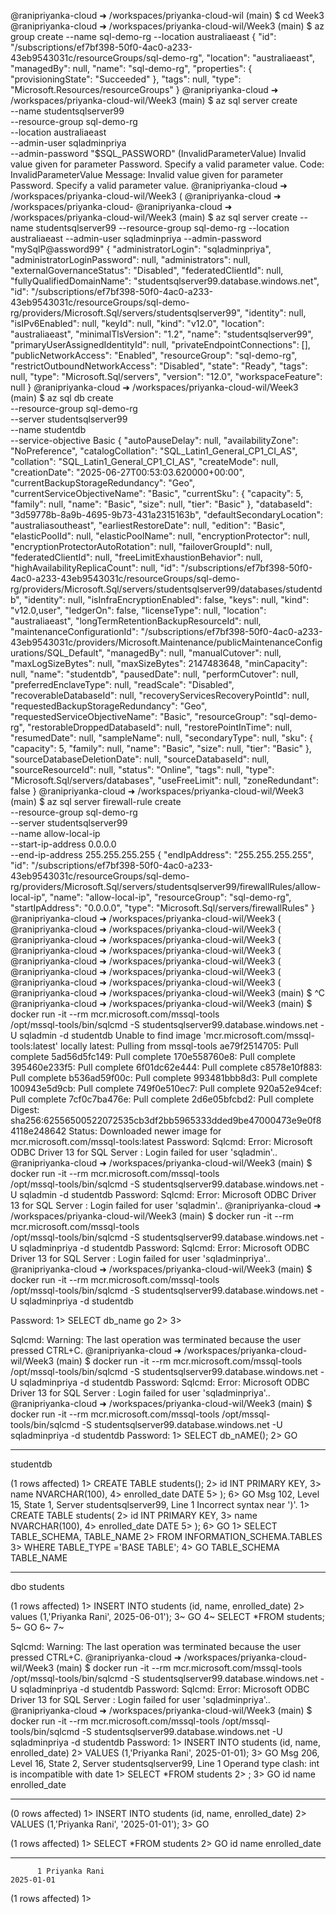 @ranipriyanka-cloud ➜ /workspaces/priyanka-cloud-wil (main) $ cd Week3
@ranipriyanka-cloud ➜ /workspaces/priyanka-cloud-wil/Week3 (main) $ az group create --name sql-demo-rg --location australiaeast
{
  "id": "/subscriptions/ef7bf398-50f0-4ac0-a233-43eb9543031c/resourceGroups/sql-demo-rg",
  "location": "australiaeast",
  "managedBy": null,
  "name": "sql-demo-rg",
  "properties": {
    "provisioningState": "Succeeded"
  },
  "tags": null,
  "type": "Microsoft.Resources/resourceGroups"
}
@ranipriyanka-cloud ➜ /workspaces/priyanka-cloud-wil/Week3 (main) $ az sql server create \
  --name studentsqlserver99 \
  --resource-group sql-demo-rg \
  --location australiaeast \
  --admin-user sqladminpriya \
  --admin-password "$SQL_PASSWORD"
(InvalidParameterValue) Invalid value given for parameter Password. Specify a valid parameter value.
Code: InvalidParameterValue
Message: Invalid value given for parameter Password. Specify a valid parameter value.
@ranipriyanka-cloud ➜ /workspaces/priyanka-cloud-wil/Week3 (
@ranipriyanka-cloud ➜ /workspaces/priyanka-cloud-
@ranipriyanka-cloud ➜ /workspaces/priyanka-cloud-wil/Week3 (main) $ az sql
 server create   --name studentsqlserver99   --resource-group sql-demo-rg   --location australiaeast   --admin-user sqladminpriya   --admin-password "mySqlP@assword99"
{
  "administratorLogin": "sqladminpriya",
  "administratorLoginPassword": null,
  "administrators": null,
  "externalGovernanceStatus": "Disabled",
  "federatedClientId": null,
  "fullyQualifiedDomainName": "studentsqlserver99.database.windows.net",
  "id": "/subscriptions/ef7bf398-50f0-4ac0-a233-43eb9543031c/resourceGroups/sql-demo-rg/providers/Microsoft.Sql/servers/studentsqlserver99",
  "identity": null,
  "isIPv6Enabled": null,
  "keyId": null,
  "kind": "v12.0",
  "location": "australiaeast",
  "minimalTlsVersion": "1.2",
  "name": "studentsqlserver99",
  "primaryUserAssignedIdentityId": null,
  "privateEndpointConnections": [],
  "publicNetworkAccess": "Enabled",
  "resourceGroup": "sql-demo-rg",
  "restrictOutboundNetworkAccess": "Disabled",
  "state": "Ready",
  "tags": null,
  "type": "Microsoft.Sql/servers",
  "version": "12.0",
  "workspaceFeature": null
}
@ranipriyanka-cloud ➜ /workspaces/priyanka-cloud-wil/Week3 (main) $ az sql db create \
  --resource-group sql-demo-rg \
  --server studentsqlserver99 \
  --name studentdb \
  --service-objective Basic
{
  "autoPauseDelay": null,
  "availabilityZone": "NoPreference",
  "catalogCollation": "SQL_Latin1_General_CP1_CI_AS",
  "collation": "SQL_Latin1_General_CP1_CI_AS",
  "createMode": null,
  "creationDate": "2025-06-27T00:53:03.620000+00:00",
  "currentBackupStorageRedundancy": "Geo",
  "currentServiceObjectiveName": "Basic",
  "currentSku": {
    "capacity": 5,
    "family": null,
    "name": "Basic",
    "size": null,
    "tier": "Basic"
  },
  "databaseId": "3d59778b-8a9b-4695-9b73-431a2315163b",
  "defaultSecondaryLocation": "australiasoutheast",
  "earliestRestoreDate": null,
  "edition": "Basic",
  "elasticPoolId": null,
  "elasticPoolName": null,
  "encryptionProtector": null,
  "encryptionProtectorAutoRotation": null,
  "failoverGroupId": null,
  "federatedClientId": null,
  "freeLimitExhaustionBehavior": null,
  "highAvailabilityReplicaCount": null,
  "id": "/subscriptions/ef7bf398-50f0-4ac0-a233-43eb9543031c/resourceGroups/sql-demo-rg/providers/Microsoft.Sql/servers/studentsqlserver99/databases/studentdb",
  "identity": null,
  "isInfraEncryptionEnabled": false,
  "keys": null,
  "kind": "v12.0,user",
  "ledgerOn": false,
  "licenseType": null,
  "location": "australiaeast",
  "longTermRetentionBackupResourceId": null,
  "maintenanceConfigurationId": "/subscriptions/ef7bf398-50f0-4ac0-a233-43eb9543031c/providers/Microsoft.Maintenance/publicMaintenanceConfigurations/SQL_Default",
  "managedBy": null,
  "manualCutover": null,
  "maxLogSizeBytes": null,
  "maxSizeBytes": 2147483648,
  "minCapacity": null,
  "name": "studentdb",
  "pausedDate": null,
  "performCutover": null,
  "preferredEnclaveType": null,
  "readScale": "Disabled",
  "recoverableDatabaseId": null,
  "recoveryServicesRecoveryPointId": null,
  "requestedBackupStorageRedundancy": "Geo",
  "requestedServiceObjectiveName": "Basic",
  "resourceGroup": "sql-demo-rg",
  "restorableDroppedDatabaseId": null,
  "restorePointInTime": null,
  "resumedDate": null,
  "sampleName": null,
  "secondaryType": null,
  "sku": {
    "capacity": 5,
    "family": null,
    "name": "Basic",
    "size": null,
    "tier": "Basic"
  },
  "sourceDatabaseDeletionDate": null,
  "sourceDatabaseId": null,
  "sourceResourceId": null,
  "status": "Online",
  "tags": null,
  "type": "Microsoft.Sql/servers/databases",
  "useFreeLimit": null,
  "zoneRedundant": false
}
@ranipriyanka-cloud ➜ /workspaces/priyanka-cloud-wil/Week3 (main) $ az sql server firewall-rule create \
  --resource-group sql-demo-rg \
  --server studentsqlserver99 \
  --name allow-local-ip \
  --start-ip-address 0.0.0.0 \
  --end-ip-address 255.255.255.255
{
  "endIpAddress": "255.255.255.255",
  "id": "/subscriptions/ef7bf398-50f0-4ac0-a233-43eb9543031c/resourceGroups/sql-demo-rg/providers/Microsoft.Sql/servers/studentsqlserver99/firewallRules/allow-local-ip",
  "name": "allow-local-ip",
  "resourceGroup": "sql-demo-rg",
  "startIpAddress": "0.0.0.0",
  "type": "Microsoft.Sql/servers/firewallRules"
}
@ranipriyanka-cloud ➜ /workspaces/priyanka-cloud-wil/Week3 (
@ranipriyanka-cloud ➜ /workspaces/priyanka-cloud-wil/Week3 (
@ranipriyanka-cloud ➜ /workspaces/priyanka-cloud-wil/Week3 (
@ranipriyanka-cloud ➜ /workspaces/priyanka-cloud-wil/Week3 (
@ranipriyanka-cloud ➜ /workspaces/priyanka-cloud-wil/Week3 (
@ranipriyanka-cloud ➜ /workspaces/priyanka-cloud-wil/Week3 (
@ranipriyanka-cloud ➜ /workspaces/priyanka-cloud-wil/Week3 (
@ranipriyanka-cloud ➜ /workspaces/priyanka-cloud-wil/Week3 (main) $ ^C
@ranipriyanka-cloud ➜ /workspaces/priyanka-cloud-wil/Week3 (main) $ docker run -it --rm mcr.microsoft.com/mssql-tools \
  /opt/mssql-tools/bin/sqlcmd -S studentsqlserver99.database.windows.net -U sqladmin -d studentdb
Unable to find image 'mcr.microsoft.com/mssql-tools:latest' locally
latest: Pulling from mssql-tools
ae79f2514705: Pull complete 
5ad56d5fc149: Pull complete 
170e558760e8: Pull complete 
395460e233f5: Pull complete 
6f01dc62e444: Pull complete 
c8578e10f883: Pull complete 
b536ad59f00c: Pull complete 
993481bbb8d3: Pull complete 
100943e5d9cb: Pull complete 
749f0e510ec7: Pull complete 
920a52e94cef: Pull complete 
7cf0c7ba476e: Pull complete 
2d6e05bfcbd2: Pull complete 
Digest: sha256:62556500522072535cb3df2bb5965333dded9be47000473e9e0f84118e248642
Status: Downloaded newer image for mcr.microsoft.com/mssql-tools:latest
Password: 
Sqlcmd: Error: Microsoft ODBC Driver 13 for SQL Server : Login failed for user 'sqladmin'..
@ranipriyanka-cloud ➜ /workspaces/priyanka-cloud-wil/Week3 (main) $ docker run -it --rm mcr.microsoft.com/mssql-tools \
  /opt/mssql-tools/bin/sqlcmd -S studentsqlserver99.database.windows.net -U sqladmin -d studentdb
Password: 
Sqlcmd: Error: Microsoft ODBC Driver 13 for SQL Server : Login failed for user 'sqladmin'..
@ranipriyanka-cloud ➜ /workspaces/priyanka-cloud-wil/Week3 (main) $ docker run -it --rm mcr.microsoft.com/mssql-tools   
/opt/mssql-tools/bin/sqlcmd -S studentsqlserver99.database.windows.net -U sqladminpriya -d studentdb
Password: 
Sqlcmd: Error: Microsoft ODBC Driver 13 for SQL Server : Login failed for user 'sqladminpriya'..
@ranipriyanka-cloud ➜ /workspaces/priyanka-cloud-wil/Week3 (main) $ docker run -it --rm mcr.microsoft.com/mssql-tools \
  /opt/mssql-tools/bin/sqlcmd -S studentsqlserver99.database.windows.net -U sqladminpriya  -d  studentdb

Password: 
1> SELECT db_name go
2> 
3> 

Sqlcmd: Warning: The last operation was terminated because the user pressed CTRL+C.
@ranipriyanka-cloud ➜ /workspaces/priyanka-cloud-wil/Week3 (main) $ docker run -it --rm mcr.microsoft.com/mssql-tools   /opt/mssql-tools/bin/sqlcmd -S studentsqlserver99.database.windows.net -U sqladminpriya  -d  studentdb
Password: 
Sqlcmd: Error: Microsoft ODBC Driver 13 for SQL Server : Login failed for user 'sqladminpriya'..
@ranipriyanka-cloud ➜ /workspaces/priyanka-cloud-wil/Week3 (main) $ docker run -it --rm mcr.microsoft.com/mssql-tools   /opt/mssql-tools/bin/sqlcmd -S studentsqlserver99.database.windows.net -U sqladminpriya  -d  studentdb
Password: 
1> SELECT db_nAME();
2> GO
                                                                                                                                
--------------------------------------------------------------------------------------------------------------------------------
studentdb                                                                                                                       

(1 rows affected)
1> CREATE TABLE students();
2> id INT PRIMARY KEY,
3> name NVARCHAR(100),
4> enrolled_date DATE
5> );
6> GO
Msg 102, Level 15, State 1, Server studentsqlserver99, Line 1
Incorrect syntax near ')'.
1> CREATE TABLE students(
2> id INT PRIMARY KEY,
3> name NVARCHAR(100),
4> enrolled_date DATE
5> );
6> GO
1> SELECT TABLE_SCHEMA, TABLE_NAME
2> FROM INFORMATION_SCHEMA.TABLES
3> WHERE TABLE_TYPE ='BASE TABLE';
4> GO
TABLE_SCHEMA                                                                                                                     TABLE_NAME                                                                                                                      
-------------------------------------------------------------------------------------------------------------------------------- --------------------------------------------------------------------------------------------------------------------------------
dbo                                                                                                                              students                                                                                                                        

(1 rows affected)
1> INSERT INTO students (id, name, enrolled_date)
2> values (1,'Priyanka Rani', 2025-06-01');
3~ GO
4~ SELECT *FROM students;
5~ GO
6~ 
7~ 

Sqlcmd: Warning: The last operation was terminated because the user pressed CTRL+C.
@ranipriyanka-cloud ➜ /workspaces/priyanka-cloud-wil/Week3 (main) $ docker run -it --rm mcr.microsoft.com/mssql-tools   /opt/mssql-tools/bin/sqlcmd -S studentsqlserver99.database.windows.net -U sqladminpriya  -d  studentdb
Password: 
Sqlcmd: Error: Microsoft ODBC Driver 13 for SQL Server : Login failed for user 'sqladminpriya'..
@ranipriyanka-cloud ➜ /workspaces/priyanka-cloud-wil/Week3 (main) $ docker run -it --rm mcr.microsoft.com/mssql-tools   /opt/mssql-tools/bin/sqlcmd -S studentsqlserver99.database.windows.net -U sqladminpriya  -d  studentdb
Password: 
1> INSERT INTO students (id, name, enrolled_date)
2> VALUES (1,'Priyanka Rani', 2025-01-01);
3> GO
Msg 206, Level 16, State 2, Server studentsqlserver99, Line 1
Operand type clash: int is incompatible with date
1> SELECT *FROM students
2> ;
3> GO
id          name                                                                                                 enrolled_date   
----------- ---------------------------------------------------------------------------------------------------- ----------------

(0 rows affected)
1> INSERT INTO students (id, name, enrolled_date)
2> VALUES (1,'Priyanka Rani', '2025-01-01');
3> GO

(1 rows affected)
1> SELECT *FROM students
2> GO
id          name                                                                                                 enrolled_date   
----------- ---------------------------------------------------------------------------------------------------- ----------------
          1 Priyanka Rani                                                                                              2025-01-01

(1 rows affected)
1> 